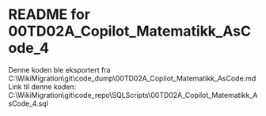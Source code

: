 # README for 00TD02A_Copilot_Matematikk_AsCode_4
Denne koden ble eksportert fra C:\WikiMigration\git\code_dump\00TD02A_Copilot_Matematikk_AsCode.md
Link til denne koden: C:\WikiMigration\git\code_repo\SQLScripts\00TD02A_Copilot_Matematikk_AsCode_4.sql
